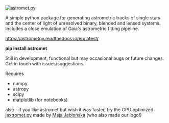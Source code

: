 ![astromet.py](https://github.com/zpenoyre/astromet.py/blob/master/astrometlogo.jpeg "text")

A simple python package for generating astrometric tracks of single stars and the center of light of unresolved binary, blended and lensed systems. Includes a close emulation of Gaia's astrometric fitting pipeline.

https://astrometpy.readthedocs.io/en/latest/

**pip install astromet**

Still in development, functional but may occasional bugs or future changes. Get in touch with issues/suggestions.

Requires
- numpy
- astropy
- scipy
- matplotlib (for notebooks)

also - if you like astromet but wish it was faster, try the GPU optimized [jaxtromet.py](https://github.com/maja-jablonska/jaxtromet.py) made by [Maja Jabłońska](https://github.com/maja-jablonska) (who also made our logo!)
